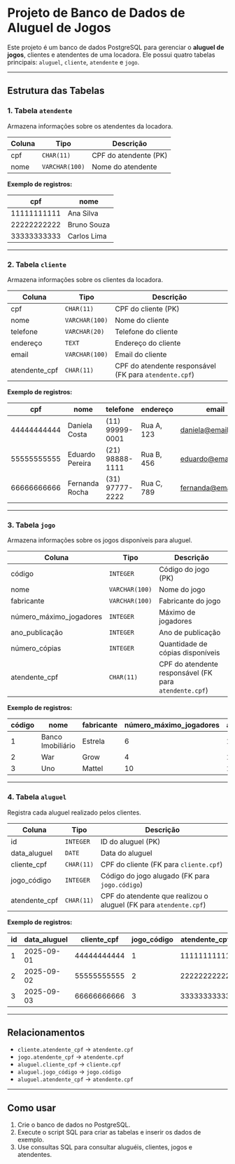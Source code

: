 # Projeto de Banco de Dados de Aluguel de Jogos

Este projeto é um banco de dados PostgreSQL para gerenciar o **aluguel de jogos**, clientes e atendentes de uma locadora. Ele possui quatro tabelas principais: `aluguel`, `cliente`, `atendente` e `jogo`.

---

## Estrutura das Tabelas

### 1. Tabela `atendente`

Armazena informações sobre os atendentes da locadora.

| Coluna | Tipo | Descrição |
|--------|------|-----------|
| cpf | `CHAR(11)` | CPF do atendente (PK) |
| nome | `VARCHAR(100)` | Nome do atendente |

**Exemplo de registros:**

| cpf | nome |
|-----|------|
| 11111111111 | Ana Silva |
| 22222222222 | Bruno Souza |
| 33333333333 | Carlos Lima |

---

### 2. Tabela `cliente`

Armazena informações sobre os clientes da locadora.

| Coluna | Tipo | Descrição |
|--------|------|-----------|
| cpf | `CHAR(11)` | CPF do cliente (PK) |
| nome | `VARCHAR(100)` | Nome do cliente |
| telefone | `VARCHAR(20)` | Telefone do cliente |
| endereço | `TEXT` | Endereço do cliente |
| email | `VARCHAR(100)` | Email do cliente |
| atendente_cpf | `CHAR(11)` | CPF do atendente responsável (FK para `atendente.cpf`) |

**Exemplo de registros:**

| cpf | nome | telefone | endereço | email | atendente_cpf |
|-----|------|----------|----------|-------|---------------|
| 44444444444 | Daniela Costa | (11) 99999-0001 | Rua A, 123 | daniela@email.com | 11111111111 |
| 55555555555 | Eduardo Pereira | (21) 98888-1111 | Rua B, 456 | eduardo@email.com | 22222222222 |
| 66666666666 | Fernanda Rocha | (31) 97777-2222 | Rua C, 789 | fernanda@email.com | 33333333333 |

---

### 3. Tabela `jogo`

Armazena informações sobre os jogos disponíveis para aluguel.

| Coluna | Tipo | Descrição |
|--------|------|-----------|
| código | `INTEGER` | Código do jogo (PK) |
| nome | `VARCHAR(100)` | Nome do jogo |
| fabricante | `VARCHAR(100)` | Fabricante do jogo |
| número_máximo_jogadores | `INTEGER` | Máximo de jogadores |
| ano_publicação | `INTEGER` | Ano de publicação |
| número_cópias | `INTEGER` | Quantidade de cópias disponíveis |
| atendente_cpf | `CHAR(11)` | CPF do atendente responsável (FK para `atendente.cpf`) |

**Exemplo de registros:**

| código | nome | fabricante | número_máximo_jogadores | ano_publicação | número_cópias | atendente_cpf |
|--------|------|------------|------------------------|----------------|---------------|---------------|
| 1 | Banco Imobiliário | Estrela | 6 | 1935 | 5 | 11111111111 |
| 2 | War | Grow | 4 | 1972 | 3 | 22222222222 |
| 3 | Uno | Mattel | 10 | 1971 | 7 | 33333333333 |

---

### 4. Tabela `aluguel`

Registra cada aluguel realizado pelos clientes.

| Coluna | Tipo | Descrição |
|--------|------|-----------|
| id | `INTEGER` | ID do aluguel (PK) |
| data_aluguel | `DATE` | Data do aluguel |
| cliente_cpf | `CHAR(11)` | CPF do cliente (FK para `cliente.cpf`) |
| jogo_código | `INTEGER` | Código do jogo alugado (FK para `jogo.código`) |
| atendente_cpf | `CHAR(11)` | CPF do atendente que realizou o aluguel (FK para `atendente.cpf`) |

**Exemplo de registros:**

| id | data_aluguel | cliente_cpf | jogo_código | atendente_cpf |
|----|--------------|------------|------------|---------------|
| 1 | 2025-09-01 | 44444444444 | 1 | 11111111111 |
| 2 | 2025-09-02 | 55555555555 | 2 | 22222222222 |
| 3 | 2025-09-03 | 66666666666 | 3 | 33333333333 |

---

## Relacionamentos

- `cliente.atendente_cpf` → `atendente.cpf`
- `jogo.atendente_cpf` → `atendente.cpf`
- `aluguel.cliente_cpf` → `cliente.cpf`
- `aluguel.jogo_código` → `jogo.código`
- `aluguel.atendente_cpf` → `atendente.cpf`

---

## Como usar

1. Crie o banco de dados no PostgreSQL.
2. Execute o script SQL para criar as tabelas e inserir os dados de exemplo.
3. Use consultas SQL para consultar aluguéis, clientes, jogos e atendentes.
